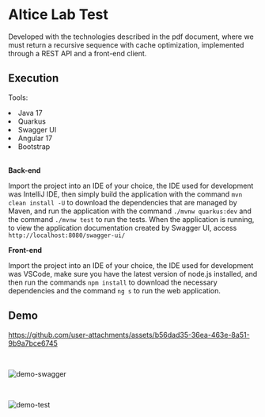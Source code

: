 # Altice Lab Test

Developed with the technologies described in the pdf document, where we must return a recursive sequence with cache optimization, implemented through a REST API and a front-end client.

## Execution

<p>Tools:</p>

<li> Java 17 </li>
<li> Quarkus </li>
<li> Swagger UI </li>
<li> Angular 17 </li>
<li> Bootstrap </li>

<br>

<strong>Back-end</strong>

Import the project into an IDE of your choice, the IDE used for development was IntelliJ IDE, then simply build the application with the command <code>mvn clean install -U</code> to download the dependencies that are managed by Maven, 
and run the application with the command <code>./mvnw quarkus:dev</code> and the command <code>./mvnw test</code> to run the tests. When the application is running, to view the application documentation created by Swagger UI, access <code>http://localhost:8080/swagger-ui/</code>

<strong>Front-end</strong>

Import the project into an IDE of your choice, the IDE used for development was VSCode, make sure you have the latest version of node.js installed, and then run the commands <code>npm install</code> 
to download the necessary dependencies and the command <code>ng s</code> to run the web application.

## Demo

https://github.com/user-attachments/assets/b56dad35-36ea-463e-8a51-9b9a7bce6745

<br>

![demo-swagger](https://github.com/user-attachments/assets/c8da5fac-8774-47af-9a59-8e605fc7a8f3)

<br>

![demo-test](https://github.com/user-attachments/assets/d7896f09-b7a7-4701-9bfd-1aaed31f88b3)

